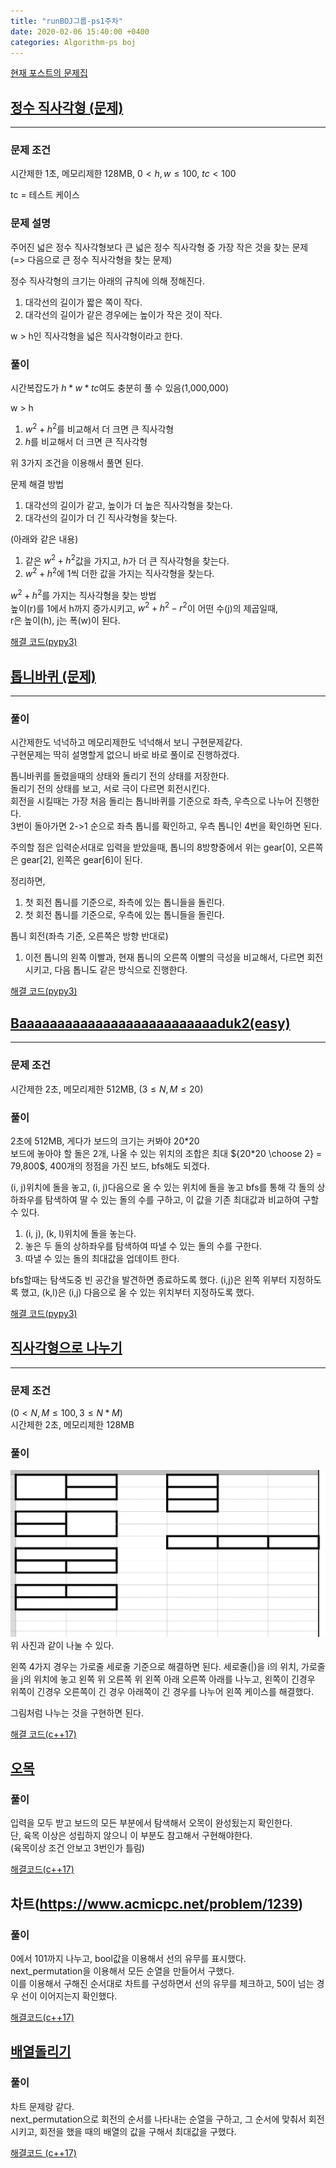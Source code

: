 ```yaml
---
title: "runBOJ그룹-ps1주차"
date: 2020-02-06 15:40:00 +0400
categories: Algorithm-ps boj
---
```

[현재 포스트의 문제집](https://www.acmicpc.net/group/practice/7023/30)

## [정수 직사각형 (문제)](https://www.acmicpc.net/problem/9196)

___

### 문제 조건

시간제한 1초, 메모리제한 128MB, $0 < h, w \le 100$, $tc < 100$

tc = 테스트 케이스

### 문제 설명

주어진 넓은 정수 직사각형보다 큰 넓은 정수 직사각형 중 가장 작은 것을 찾는 문제  
(=> 다음으로 큰 정수 직사각형을 찾는 문제)  

정수 직사각형의 크기는 아래의 규칙에 의해 정해진다.

1. 대각선의 길이가 짧은 쪽이 작다.  
2. 대각선의 길이가 같은 경우에는 높이가 작은 것이 작다.

w > h인 직사각형을 넓은 직사각형이라고 한다.

### 풀이

시간복잡도가 $h * w * tc$여도 충분히 풀 수 있음(1,000,000)

w > h

1. $w^2 + h^2$를 비교해서 더 크면 큰 직사각형
2. $h$를 비교해서 더 크면 큰 직사각형

위 3가지 조건을 이용해서 풀면 된다.  

문제 해결 방법

1. 대각선의 길이가 같고, 높이가 더 높은 직사각형을 찾는다.
2. 대각선의 길이가 더 긴 직사각형을 찾는다.

(아래와 같은 내용)

1. 같은 $w^2+h^2$값을 가지고, $h$가 더 큰 직사각형을 찾는다.
2. $w^2+h^2$에 1씩 더한 값을 가지는 직사각형을 찾는다.

$w^2+h^2$를 가지는 직사각형을 찾는 방법  
높이(r)를 1에서 h까지 증가시키고, $w^2+h^2 - r^2$이 어떤 수(j)의 제곱일때,  
r은 높이(h), j는 폭(w)이 된다.

[해결 코드(pypy3)](http://boj.kr/fcc77c203ec44e45914c5edc74d5118b)

## [톱니바퀴 (문제)](https://www.acmicpc.net/problem/14891)

___

### 풀이

시간제한도 넉넉하고 메모리제한도 넉넉해서 보니 구현문제같다.  
구현문제는 딱히 설명할게 없으니 바로 바로 풀이로 진행하겠다.

톱니바퀴를 돌렸을때의 상태와 돌리기 전의 상태를 저장한다.  
돌리기 전의 상태를 보고, 서로 극이 다르면 회전시킨다.  
회전을 시킬때는 가장 처음 돌리는 톱니바퀴를 기준으로 좌측, 우측으로 나누어 진행한다.  
3번이 돌아가면 2->1 순으로 좌측 톱니를 확인하고, 우측 톱니인 4번을 확인하면 된다.

주의할 점은 입력순서대로 입력을 받았을때, 톱니의 8방향중에서 위는 gear[0], 오른쪽은 gear[2], 왼쪽은 gear[6]이 된다.

정리하면,

1. 첫 회전 톱니를 기준으로, 좌측에 있는 톱니들을 돌린다.
2. 첫 회전 톱니를 기준으로, 우측에 있는 톱니들을 돌린다.

톱니 회전(좌측 기준, 오른쪽은 방향 반대로)

1. 이전 톱니의 왼쪽 이빨과, 현재 톱니의 오른쪽 이빨의 극성을 비교해서, 다르면 회전시키고, 다음 톱니도 같은 방식으로 진행한다.

[해결 코드(pypy3)](http://boj.kr/34b7f097ba004c2a8a547b76b2c4ee91)

## [Baaaaaaaaaaaaaaaaaaaaaaaaaaduk2(easy)](https://www.acmicpc.net/problem/16988)

___

### 문제 조건

시간제한 2초, 메모리제한 512MB, $(3 \le N, M \le 20)$

### 풀이

2초에 512MB, 게다가 보드의 크기는 커봐야 20*20  
보드에 놓아야 할 돌은 2개, 나올 수 있는 위치의 조합은 최대 ${20*20 \choose 2} = 79,800$, 400개의 정점을 가진 보드, bfs해도 되겠다.

(i, j)위치에 돌을 놓고, (i, j)다음으로 올 수 있는 위치에 돌을 놓고 bfs를 통해 각 돌의 상하좌우를 탐색하여 딸 수 있는 돌의 수를 구하고, 이 값을 기존 최대값과 비교하여 구할 수 있다.

1. (i, j), (k, l)위치에 돌을 놓는다.
2. 놓은 두 돌의 상하좌우를 탐색하여 따낼 수 있는 돌의 수를 구한다.
3. 따낼 수 있는 돌의 최대값을 업데이트 한다.

bfs할때는 탐색도중 빈 공간을 발견하면 종료하도록 했다.
(i,j)은 왼쪽 위부터 지정하도록 했고, (k,l)은 (i,j) 다음으로 올 수 있는 위치부터 지정하도록 했다.

[해결 코드(pypy3)](http://boj.kr/61a44bd861254d9aadba8942816f751c)

## [직사각형으로 나누기](https://www.acmicpc.net/problem/1451)

___

### 문제 조건

$(0 < N, M \le 100, 3 \le N*M)$  
시간제한 2초, 메모리제한 128MB

### 풀이

![경우](/assets/images/runBOJ/ps1/1451-1.png)  
위 사진과 같이 나눌 수 있다.

왼쪽 4가지 경우는 가로줄 세로줄 기준으로 해결하면 된다.
세로줄(|)을 i의 위치, 가로줄을 j의 위치에 놓고 왼쪽 위 오른쪽 위 왼쪽 아래 오른쪽 아래를 나누고, 왼쪽이 긴경우 위쪽이 긴경우 오른쪽이 긴 경우 아래쪽이 긴 경우를 나누어 왼쪽 케이스를 해결했다.

그림처럼 나누는 것을 구현하면 된다.

[해결 코드(c++17)](http://boj.kr/f2084d33e6fe46d78841153c32ea46a8)

## [오목](https://www.acmicpc.net/problem/2615)

### 풀이

입력을 모두 받고 보드의 모든 부분에서 탐색해서 오목이 완성됬는지 확인한다.  
단, 육목 이상은 성립하지 않으니 이 부분도 참고해서 구현해야한다.  
(육목이상 조건 안보고 3번인가 틀림)

[해결코드(c++17)](http://boj.kr/94c8de731e63492181a9429859bb348f)

## 차트(https://www.acmicpc.net/problem/1239)

### 풀이

0에서 101까지 나누고, bool값을 이용해서 선의 유무를 표시했다.  
next_permutation을 이용해서 모든 순열을 만들어서 구했다.  
이를 이용해서 구해진 순서대로 차트를 구성하면서 선의 유무를 체크하고, 50이 넘는 경우 선이 이어지는지 확인했다.

[해결코드(c++17)](https://www.acmicpc.net/source/25880313)

## [배열돌리기](https://www.acmicpc.net/problem/17406)

### 풀이

차트 문제랑 같다.  
next_permutation으로 회전의 순서를 나타내는 순열을 구하고, 그 순서에 맞춰서 회전시키고, 회전을 했을 때의 배열의 값을 구해서 최대값을 구했다.

[해결코드 (c++17)](http://boj.kr/de1f15b2e7b543d4b7cee69a21e7c982)